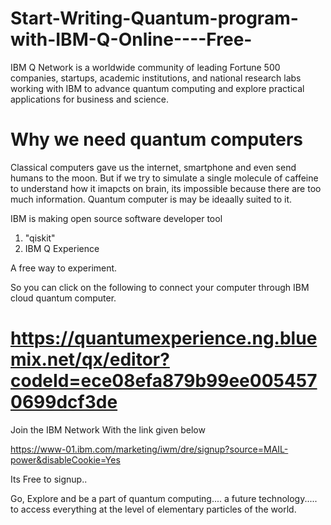 # Start-Writing-Quantum-program-with-IBM-Q-Online----Free-

IBM Q Network is a worldwide community of leading Fortune 500 companies, startups, academic institutions, and national research labs working with IBM to advance quantum computing and explore practical applications for business and science.

# Why we need quantum computers

Classical computers gave us the internet, smartphone and even send humans to the moon. But if we try to simulate a single molecule of caffeine to understand how it imapcts on brain, its impossible because there are too much information. Quantum computer is may be ideaally suited to it.

IBM is making open source software developer tool 
1. "qiskit"
2. IBM Q Experience

A free way to experiment.

So you can click on the following to connect your computer through IBM cloud quantum computer. 

# https://quantumexperience.ng.bluemix.net/qx/editor?codeId=ece08efa879b99ee0054570699dcf3de

Join the IBM Network With the link given below

https://www-01.ibm.com/marketing/iwm/dre/signup?source=MAIL-power&disableCookie=Yes

Its Free to signup.. 

Go, Explore and be a part of quantum computing.... a future technology..... to access everything at the level of elementary particles of the world.
